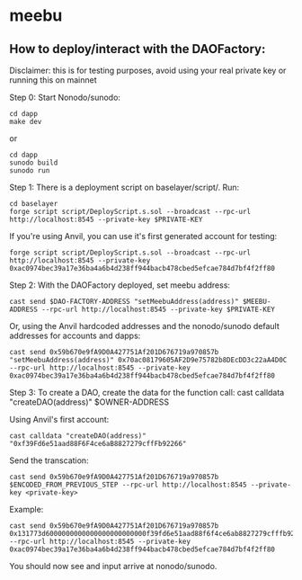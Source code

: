 # meebu

## How to deploy/interact with the DAOFactory:

Disclaimer: this is for testing purposes, avoid using your real private key or running
this on mainnet

Step 0:
Start Nonodo/sunodo:
```
cd dapp
make dev
```
or
```
cd dapp
sunodo build
sunodo run

```
Step 1:
There is a deployment script on baselayer/script/.
Run:

```
cd baselayer
forge script script/DeployScript.s.sol --broadcast --rpc-url http://localhost:8545 --private-key $PRIVATE-KEY
```

If you're using Anvil, you can use it's first generated account for testing:
```
forge script script/DeployScript.s.sol --broadcast --rpc-url http://localhost:8545 --private-key 0xac0974bec39a17e36ba4a6b4d238ff944bacb478cbed5efcae784d7bf4f2ff80
```

Step 2:
With the DAOFactory deployed, set meebu address:

```
cast send $DAO-FACTORY-ADDRESS "setMeebuAddress(address)" $MEEBU-ADDRESS --rpc-url http://localhost:8545 --private-key $PRIVATE-KEY
```
Or, using the Anvil hardcoded addresses and the nonodo/sunodo default addresses for accounts and dapps:

```
cast send 0x59b670e9fA9D0A427751Af201D676719a970857b "setMeebuAddress(address)" 0x70ac08179605AF2D9e75782b8DEcDD3c22aA4D0C --rpc-url http://localhost:8545 --private-key 0xac0974bec39a17e36ba4a6b4d238ff944bacb478cbed5efcae784d7bf4f2ff80
```

Step 3:
To create a DAO, create the data for the function call:
cast calldata "createDAO(address)" $OWNER-ADDRESS

Using Anvil's first account:
```
cast calldata "createDAO(address)" "0xf39Fd6e51aad88F6F4ce6aB8827279cffFb92266"
```
Send the transcation:
```
cast send 0x59b670e9fA9D0A427751Af201D676719a970857b $ENCODED_FROM_PREVIOUS_STEP --rpc-url http://localhost:8545 --private-key <private-key>
```
Example:
```
cast send 0x59b670e9fA9D0A427751Af201D676719a970857b 0x131773d6000000000000000000000000f39fd6e51aad88f6f4ce6ab8827279cfffb92266 --rpc-url http://localhost:8545 --private-key 0xac0974bec39a17e36ba4a6b4d238ff944bacb478cbed5efcae784d7bf4f2ff80
```

You should now see and input arrive at nonodo/sunodo.

